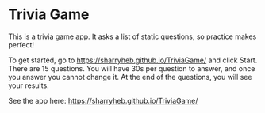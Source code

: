 # Trivia Game
This is a trivia game app. It asks a list of static questions, so practice makes perfect!

To get started, go to https://sharryheb.github.io/TriviaGame/ and click Start. There are 15 questions. You will have 30s per question to answer, and once you answer you cannot change it. At the end of the questions, you will see your results. 

See the app here: https://sharryheb.github.io/TriviaGame/
